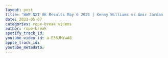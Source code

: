 ```yaml
---
layout: post
title: "WWE NXT UK Results May 6 2021 | Kenny Williams vs Amir Jordan | Loser Leaves NXT UK"
date: 2021-05-07
categories: rope-break videos
author: rope-break
spotify_track_id: 
youtube_video_id: a-E36JMYwA8
apple_track_id: 
youtube_metadata: 
---
```

